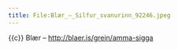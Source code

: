 ```yaml
---
title: File:Blær_–_Silfur_svanurinn_92246.jpeg
---
```


{{c}} Blær – http://blaer.is/grein/amma-sigga

